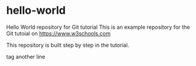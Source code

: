 # hello-world
Hello World repository for Git tutorial
This is an example repository for the Git tutoial on https://www.w3schools.com

This repository is built step by step in the tutorial.

<my edit...XX>
tag another line

